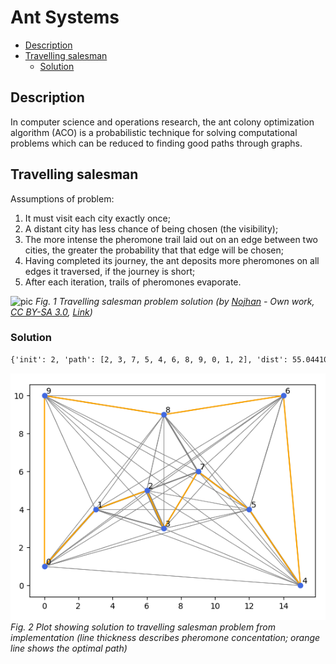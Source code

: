 # Ant Systems <!-- omit in toc -->

- [Description](#description)
- [Travelling salesman](#travelling-salesman)
	- [Solution](#solution)

## Description

In computer science and operations research, the ant colony optimization algorithm (ACO) is a probabilistic technique for solving computational problems which can be reduced to finding good paths through graphs.

## Travelling salesman

Assumptions of problem:

1. It must visit each city exactly once;
2. A distant city has less chance of being chosen (the visibility);
3. The more intense the pheromone trail laid out on an edge between two cities, the greater the probability that that edge will be chosen;
4. Having completed its journey, the ant deposits more pheromones on all edges it traversed, if the journey is short;
5. After each iteration, trails of pheromones evaporate.

![pic](https://upload.wikimedia.org/wikipedia/commons/2/2a/Aco_TSP.svg)
*Fig. 1 Travelling salesman problem solution (by <a href="//commons.wikimedia.org/wiki/User:Nojhan" title="User:Nojhan">Nojhan</a> - <span class="int-own-work" lang="en">Own work</span>, <a href="http://creativecommons.org/licenses/by-sa/3.0/" title="Creative Commons Attribution-Share Alike 3.0">CC BY-SA 3.0</a>, <a href="https://commons.wikimedia.org/w/index.php?curid=820846">Link</a>)*

### Solution

```txt
{'init': 2, 'path': [2, 3, 7, 5, 4, 6, 8, 9, 0, 1, 2], 'dist': 55.04410012056727}
```

![Solution](traveling-salesman/assets/plot.png)
*Fig. 2 Plot showing solution to travelling salesman problem from implementation (line thickness describes pheromone concentation; orange line shows the optimal path)*
